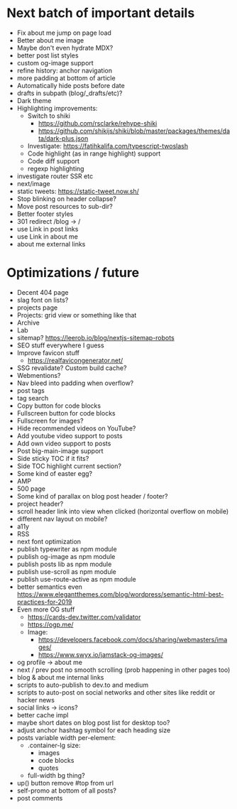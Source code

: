 # Next batch of important details

- Fix about me jump on page load
- Better about me image
- Maybe don't even hydrate MDX?
- better post list styles
- custom og-image support
- refine history: anchor navigation
- more padding at bottom of article
- Automatically hide posts before date
- drafts in subpath (blog/\_drafts/etc)?
- Dark theme
- Highlighting improvements:
  - Switch to shiki
    - https://github.com/rsclarke/rehype-shiki
    - https://github.com/shikijs/shiki/blob/master/packages/themes/data/dark-plus.json
  - Investigate: https://fatihkalifa.com/typescript-twoslash
  - Code highlight (as in range highlight) support
  - Code diff support
  - regexp highlighting
- investigate router SSR etc
- next/image
- static tweets: https://static-tweet.now.sh/
- Stop blinking on header collapse?
- Move post resources to sub-dir?
- Better footer styles
- 301 redirect /blog -> /
- use Link in post links
- use Link in about me
- about me external links

# Optimizations / future

- Decent 404 page
- slag font on lists?
- projects page
- Projects: grid view or something like that
- Archive
- Lab
- sitemap? https://leerob.io/blog/nextjs-sitemap-robots
- SEO stuff everywhere I guess
- Improve favicon stuff
  - https://realfavicongenerator.net/
- SSG revalidate? Custom build cache?
- Webmentions?
- Nav bleed into padding when overflow?
- post tags
- tag search
- Copy button for code blocks
- Fullscreen button for code blocks
- Fullscreen for images?
- Hide recommended videos on YouTube?
- Add youtube video support to posts
- Add own video support to posts
- Post big-main-image support
- Side sticky TOC if it fits?
- Side TOC highlight current section?
- Some kind of easter egg?
- AMP
- 500 page
- Some kind of parallax on blog post header / footer?
- project header?
- scroll header link into view when clicked (horizontal overflow on mobile)
- different nav layout on mobile?
- a11y
- RSS
- next font optimization
- publish typewriter as npm module
- publish og-image as npm module
- publish posts lib as npm module
- publish use-scroll as npm module
- publish use-route-active as npm module
- better semantics even https://www.elegantthemes.com/blog/wordpress/semantic-html-best-practices-for-2019
- Even more OG stuff
  - https://cards-dev.twitter.com/validator
  - https://ogp.me/
  - Image:
    - https://developers.facebook.com/docs/sharing/webmasters/images/
    - https://www.swyx.io/jamstack-og-images/
- og profile -> about me
- next / prev post no smooth scrolling (prob happening in other pages too)
- blog & about me internal links
- scripts to auto-publish to dev.to and medium
- scripts to auto-post on social networks and other sites like reddit or hacker news
- social links -> icons?
- better cache impl
- maybe short dates on blog post list for desktop too?
- adjust anchor hashtag symbol for each heading size
- posts variable width per-element:
  - .container-lg size:
    - images
    - code blocks
    - quotes
  - full-width bg thing?
- up() button remove #top from url
- self-promo at bottom of all posts?
- post comments
